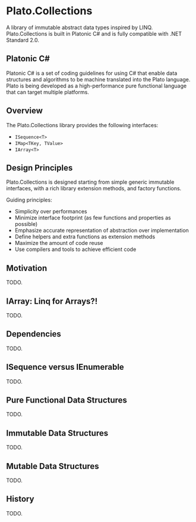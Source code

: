 # Plato.Collections

A library of immutable abstract data types inspired by LINQ. 
Plato.Collections is built in Platonic C# and is fully compatible with .NET Standard 2.0. 

## Platonic C# 

Platonic C# is a set of coding guidelines for using C# that enable data structures and algorithms to be machine translated into the Plato language. 
Plato is being developed as a high-performance pure functional language that can target multiple platforms. 

## Overview 

The Plato.Collections library provides the following interfaces:
* `ISequence<T>`
* `IMap<TKey, TValue>`
* `IArray<T>`

## Design Principles

Plato.Collections is designed starting from simple generic immutable interfaces, with a rich library extension methods, and factory functions.

Guiding principles:
* Simplicity over performances 
* Minimize interface footprint (as few functions and properties as possible)  
* Emphasize accurate representation of abstraction over implementation
* Define helpers and extra functions as extension methods
* Maximize the amount of code reuse 
* Use compilers and tools to achieve efficient code 

## Motivation 

TODO. 

## IArray: Linq for Arrays?! 

TODO. 

## Dependencies 

TODO.

## ISequence versus IEnumerable 

TODO.

## Pure Functional Data Structures 

TODO.

## Immutable Data Structures 

TODO.

## Mutable Data Structures 

TODO.

## History

TODO.
